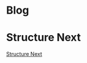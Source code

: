 # Blog

# Structure Next

[Structure Next](https://nextjs.org/docs/getting-started/project-structure)
